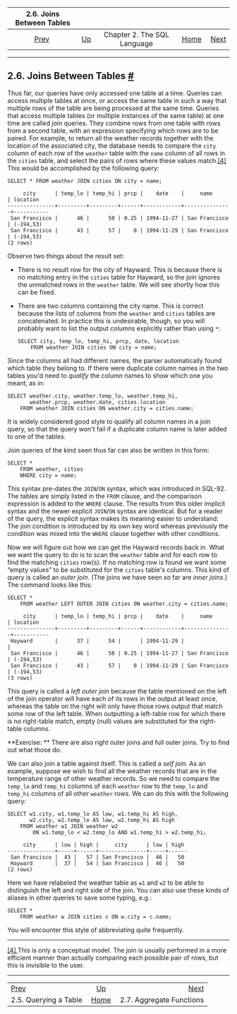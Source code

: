 <!--?xml version="1.0" encoding="UTF-8" standalone="no"?-->

|               2.6. Joins Between Tables               |                                                       |                             |                                                       |                                                       |
| :---------------------------------------------------: | :---------------------------------------------------- | :-------------------------: | ----------------------------------------------------: | ----------------------------------------------------: |
| [Prev](tutorial-select.html "2.5. Querying a Table")  | [Up](tutorial-sql.html "Chapter 2. The SQL Language") | Chapter 2. The SQL Language | [Home](index.html "PostgreSQL 17devel Documentation") |  [Next](tutorial-agg.html "2.7. Aggregate Functions") |

***

## 2.6. Joins Between Tables [#](#TUTORIAL-JOIN)

[]()

Thus far, our queries have only accessed one table at a time. Queries can access multiple tables at once, or access the same table in such a way that multiple rows of the table are being processed at the same time. Queries that access multiple tables (or multiple instances of the same table) at one time are called *join* queries. They combine rows from one table with rows from a second table, with an expression specifying which rows are to be paired. For example, to return all the weather records together with the location of the associated city, the database needs to compare the `city` column of each row of the `weather` table with the `name` column of all rows in the `cities` table, and select the pairs of rows where these values match.[\[4\]](#ftn.id-1.4.4.7.3.6) This would be accomplished by the following query:

    SELECT * FROM weather JOIN cities ON city = name;

<!---->

         city      | temp_lo | temp_hi | prcp |    date    |     name      | location
    ---------------+---------+---------+------+------------+---------------+-----------
     San Francisco |      46 |      50 | 0.25 | 1994-11-27 | San Francisco | (-194,53)
     San Francisco |      43 |      57 |    0 | 1994-11-29 | San Francisco | (-194,53)
    (2 rows)

Observe two things about the result set:

*   There is no result row for the city of Hayward. This is because there is no matching entry in the `cities` table for Hayward, so the join ignores the unmatched rows in the `weather` table. We will see shortly how this can be fixed.

*   There are two columns containing the city name. This is correct because the lists of columns from the `weather` and `cities` tables are concatenated. In practice this is undesirable, though, so you will probably want to list the output columns explicitly rather than using `*`:

        SELECT city, temp_lo, temp_hi, prcp, date, location
            FROM weather JOIN cities ON city = name;

Since the columns all had different names, the parser automatically found which table they belong to. If there were duplicate column names in the two tables you'd need to *qualify* the column names to show which one you meant, as in:

    SELECT weather.city, weather.temp_lo, weather.temp_hi,
           weather.prcp, weather.date, cities.location
        FROM weather JOIN cities ON weather.city = cities.name;

It is widely considered good style to qualify all column names in a join query, so that the query won't fail if a duplicate column name is later added to one of the tables.

Join queries of the kind seen thus far can also be written in this form:

    SELECT *
        FROM weather, cities
        WHERE city = name;

This syntax pre-dates the `JOIN`/`ON` syntax, which was introduced in SQL-92. The tables are simply listed in the `FROM` clause, and the comparison expression is added to the `WHERE` clause. The results from this older implicit syntax and the newer explicit `JOIN`/`ON` syntax are identical. But for a reader of the query, the explicit syntax makes its meaning easier to understand: The join condition is introduced by its own key word whereas previously the condition was mixed into the `WHERE` clause together with other conditions.

[]()

Now we will figure out how we can get the Hayward records back in. What we want the query to do is to scan the `weather` table and for each row to find the matching `cities` row(s). If no matching row is found we want some “empty values” to be substituted for the `cities` table's columns. This kind of query is called an *outer join*. (The joins we have seen so far are *inner joins*.) The command looks like this:

    SELECT *
        FROM weather LEFT OUTER JOIN cities ON weather.city = cities.name;

<!---->

         city      | temp_lo | temp_hi | prcp |    date    |     name      | location
    ---------------+---------+---------+------+------------+---------------+-----------
     Hayward       |      37 |      54 |      | 1994-11-29 |               |
     San Francisco |      46 |      50 | 0.25 | 1994-11-27 | San Francisco | (-194,53)
     San Francisco |      43 |      57 |    0 | 1994-11-29 | San Francisco | (-194,53)
    (3 rows)

This query is called a *left outer join* because the table mentioned on the left of the join operator will have each of its rows in the output at least once, whereas the table on the right will only have those rows output that match some row of the left table. When outputting a left-table row for which there is no right-table match, empty (null) values are substituted for the right-table columns.

**Exercise: ** There are also right outer joins and full outer joins. Try to find out what those do.

[]()[]()

We can also join a table against itself. This is called a *self join*. As an example, suppose we wish to find all the weather records that are in the temperature range of other weather records. So we need to compare the `temp_lo` and `temp_hi` columns of each `weather` row to the `temp_lo` and `temp_hi` columns of all other `weather` rows. We can do this with the following query:

    SELECT w1.city, w1.temp_lo AS low, w1.temp_hi AS high,
           w2.city, w2.temp_lo AS low, w2.temp_hi AS high
        FROM weather w1 JOIN weather w2
            ON w1.temp_lo < w2.temp_lo AND w1.temp_hi > w2.temp_hi;

<!---->

         city      | low | high |     city      | low | high
    ---------------+-----+------+---------------+-----+------
     San Francisco |  43 |   57 | San Francisco |  46 |   50
     Hayward       |  37 |   54 | San Francisco |  46 |   50
    (2 rows)

Here we have relabeled the weather table as `w1` and `w2` to be able to distinguish the left and right side of the join. You can also use these kinds of aliases in other queries to save some typing, e.g.:

    SELECT *
        FROM weather w JOIN cities c ON w.city = c.name;

You will encounter this style of abbreviating quite frequently.

***

[\[4\] ](#id-1.4.4.7.3.6)This is only a conceptual model. The join is usually performed in a more efficient manner than actually comparing each possible pair of rows, but this is invisible to the user.

***

|                                                       |                                                       |                                                       |
| :---------------------------------------------------- | :---------------------------------------------------: | ----------------------------------------------------: |
| [Prev](tutorial-select.html "2.5. Querying a Table")  | [Up](tutorial-sql.html "Chapter 2. The SQL Language") |  [Next](tutorial-agg.html "2.7. Aggregate Functions") |
| 2.5. Querying a Table                                 | [Home](index.html "PostgreSQL 17devel Documentation") |                              2.7. Aggregate Functions |
